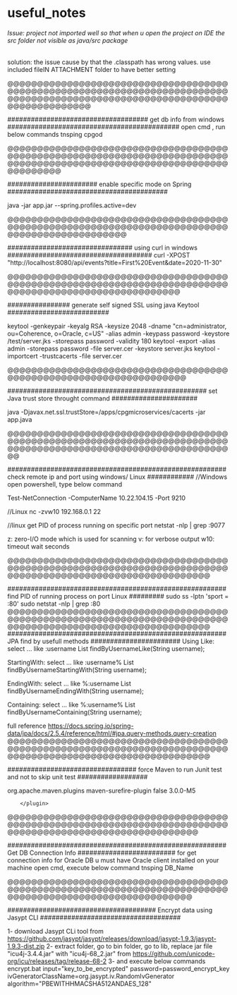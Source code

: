 # useful_notes
###### Issue: project not imported well so that when u open the project on IDE the src folder not visible as java/src package   ##

solution: the issue cause by that the .classpath has wrong values. use included fileIN ATTACHMENT folder to have better setting


@@@@@@@@@@@@@@@@@@@@@@@@@@@@@@@@@@@@@@@@@@@@@@@@@@@@@@@@@@@@@@@@@@@@@@@@@@@@@@@@@@@@@@@@@@@@@@@@@@@@@@@@@@@@@@@@@@@@@@@@@@@@@

#################################### get db info from windows   ############################################
open cmd , run below commands
tnsping cpgod

@@@@@@@@@@@@@@@@@@@@@@@@@@@@@@@@@@@@@@@@@@@@@@@@@@@@@@@@@@@@@@@@@@@@@@@@@@@@@@@@@@@@@@@@@@@@@@@@@@@@@@@@@@@@@@@@@@@@@@@@

####################### enable specific mode on Spring #########################################

java -jar app.jar --spring.profiles.active=dev

@@@@@@@@@@@@@@@@@@@@@@@@@@@@@@@@@@@@@@@@@@@@@@@@@@@@@@@@@@@@@@@@@@@@@@@@@@@@@@@@@@@@@@@@@@@@@@

################################ using curl in windows #####################################
curl -XPOST "http://localhost:8080/api/events?title=First%20Event&date=2020-11-30"

@@@@@@@@@@@@@@@@@@@@@@@@@@@@@@@@@@@@@@@@@@@@@@@@@@@@@@@@@@@@@@@@@@@@@@@@@@@@@@@@@@@@@@@@@@@@@@@@@@@@@@@



################ generate self signed SSL using java Keytool ##########################

keytool -genkeypair -keyalg RSA -keysize 2048 -dname "cn=administrator, ou=Coherence, o=Oracle, c=US" -alias admin -keypass password -keystore /test/server.jks -storepass password -validity 180
keytool -export -alias admin -storepass password -file server.cer -keystore server.jks
keytool -importcert -trustcacerts -file server.cer

@@@@@@@@@@@@@@@@@@@@@@@@@@@@@@@@@@@@@@@@@@@@@@@@@@@@@@@@@@@@@@@@@@@

################################################### set Java trust store throught command ######################

java -Djavax.net.ssl.trustStore=/apps/cpgmicroservices/cacerts -jar app.java

@@@@@@@@@@@@@@@@@@@@@@@@@@@@@@@@@@@@@@@@@@@@@@@@@@@@@@@@@@@@@@@@@@@@@@@@@@@@@@@@@@@@@@@@@@@@@@@@@@@@@@@@@@@@@@@@@

######################################################## check remote ip and port using windows/ Linux ############
//Windows
open powershell, type below command

Test-NetConnection -ComputerName 10.22.104.15 -Port 9210

//Linux
nc -zvw10 192.168.0.1 22

//linux get PID of process running on specific port
netstat -nlp | grep :9077

z: zero-I/O mode which is used for scanning
v: for verbose output
w10: timeout wait seconds

@@@@@@@@@@@@@@@@@@@@@@@@@@@@@@@@@@@@@@@@@@@@@@@@@@@@@@@@@@@@@@@@@@@@@@@@@@@@@@@@@@@@@@@@@@@@@@@@@@@@@@@@@@@@

######################################################## find PID of running process on port Linux #########
sudo ss -lptn 'sport = :80'
sudo netstat -nlp | grep :80
@@@@@@@@@@@@@@@@@@@@@@@@@@@@@@@@@@@@@@@@@@@@@@@@@@@@@@@@@@@@@@@@@@@@@@@@@@@@@@@@@@@@@@@@@@@@@@@@@@@@@@@@@@@@
######################################################## JPA find by usefull methods #######################
Using Like: select ... like :username
 List<User> findByUsernameLike(String username);

StartingWith: select ... like :username%
 List<User> findByUsernameStartingWith(String username);

EndingWith: select ... like %:username
 List<User> findByUsernameEndingWith(String username);

Containing: select ... like %:username%
 List<User> findByUsernameContaining(String username);

full reference 
https://docs.spring.io/spring-data/jpa/docs/2.5.4/reference/html/#jpa.query-methods.query-creation
@@@@@@@@@@@@@@@@@@@@@@@@@@@@@@@@@@@@@@@@@@@@@@@@@@@@@@@@@@@@@@@@@@@@@@@@@@@@@@@@@@@@@@@@@@@@@@@@@@@@@@@@@@@@

################################# force Maven to run Junit test and not to skip unit test ##################


 <plugin>
          <groupId>org.apache.maven.plugins</groupId>
          <artifactId>maven-surefire-plugin</artifactId>
          <configuration>
          <skip>false</skip>
          </configuration>
          <version>3.0.0-M5</version>
           
        </plugin>
@@@@@@@@@@@@@@@@@@@@@@@@@@@@@@@@@@@@@@@@@@@@@@@@@@@@@@@@@@@@@@@@@@@@@@@@@@@@@@@@@@@@@@@@@@@@@@@@@@@@@@@@@@

######################################################## Get DB Connection Info #########################
for get connection info for Oracle DB
u must have Oracle client installed on your machine
open cmd, execute below command
tnsping DB_Name

@@@@@@@@@@@@@@@@@@@@@@@@@@@@@@@@@@@@@@@@@@@@@@@@@@@@@@@@@@@@@@@@@@@@@@@@@@@@@@@@@@@@@@@@@@@@@@@@@@@@@@@@@

###################################### Encrypt data using Jasypt CLI ####################################

1- download Jasypt CLi tool from https://github.com/jasypt/jasypt/releases/download/jasypt-1.9.3/jasypt-1.9.3-dist.zip
2- extract folder, go to bin folder, go to lib, replace jar file "icu4j-3.4.4.jar" with "icu4j-68_2.jar" from https://github.com/unicode-org/icu/releases/tag/release-68-2
3- and execute below commands
encrypt.bat input="key_to_be_encrypted" password=password_encrypt_key ivGeneratorClassName=org.jasypt.iv.RandomIvGenerator algorithm="PBEWITHHMACSHA512ANDAES_128"
